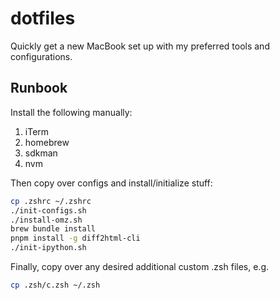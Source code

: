 # dotfiles
Quickly get a new MacBook set up with my preferred tools and configurations.

## Runbook

Install the following manually:

1. iTerm
2. homebrew
3. sdkman
4. nvm

Then copy over configs and install/initialize stuff:

```zsh
cp .zshrc ~/.zshrc
./init-configs.sh
./install-omz.sh
brew bundle install
pnpm install -g diff2html-cli
./init-ipython.sh
```

Finally, copy over any desired additional custom .zsh files, e.g.

```zsh
cp .zsh/c.zsh ~/.zsh
```
